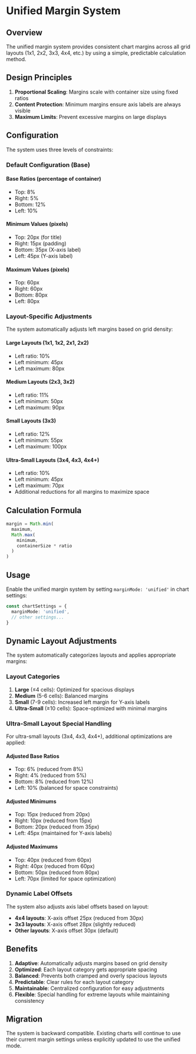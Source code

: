 # Unified Margin System

## Overview

The unified margin system provides consistent chart margins across all grid layouts (1x1, 2x2, 3x3, 4x4, etc.) by using a simple, predictable calculation method.

## Design Principles

1. **Proportional Scaling**: Margins scale with container size using fixed ratios
2. **Content Protection**: Minimum margins ensure axis labels are always visible
3. **Maximum Limits**: Prevent excessive margins on large displays

## Configuration

The system uses three levels of constraints:

### Default Configuration (Base)
#### Base Ratios (percentage of container)
- Top: 8%
- Right: 5%
- Bottom: 12%
- Left: 10%

#### Minimum Values (pixels)
- Top: 20px (for title)
- Right: 15px (padding)
- Bottom: 35px (X-axis label)
- Left: 45px (Y-axis label)

#### Maximum Values (pixels)
- Top: 60px
- Right: 60px
- Bottom: 80px
- Left: 80px

### Layout-Specific Adjustments

The system automatically adjusts left margins based on grid density:

#### Large Layouts (1x1, 1x2, 2x1, 2x2)
- Left ratio: 10%
- Left minimum: 45px
- Left maximum: 80px

#### Medium Layouts (2x3, 3x2)
- Left ratio: 11%
- Left minimum: 50px
- Left maximum: 90px

#### Small Layouts (3x3)
- Left ratio: 12%
- Left minimum: 55px
- Left maximum: 100px

#### Ultra-Small Layouts (3x4, 4x3, 4x4+)
- Left ratio: 10%
- Left minimum: 45px
- Left maximum: 70px
- Additional reductions for all margins to maximize space

## Calculation Formula

```typescript
margin = Math.min(
  maximum,
  Math.max(
    minimum,
    containerSize * ratio
  )
)
```

## Usage

Enable the unified margin system by setting `marginMode: 'unified'` in chart settings:

```typescript
const chartSettings = {
  marginMode: 'unified',
  // other settings...
}
```

## Dynamic Layout Adjustments

The system automatically categorizes layouts and applies appropriate margins:

### Layout Categories
1. **Large** (≤4 cells): Optimized for spacious displays
2. **Medium** (5-6 cells): Balanced margins
3. **Small** (7-9 cells): Increased left margin for Y-axis labels
4. **Ultra-Small** (≥10 cells): Space-optimized with minimal margins

### Ultra-Small Layout Special Handling

For ultra-small layouts (3x4, 4x3, 4x4+), additional optimizations are applied:

#### Adjusted Base Ratios
- Top: 6% (reduced from 8%)
- Right: 4% (reduced from 5%)
- Bottom: 8% (reduced from 12%)
- Left: 10% (balanced for space constraints)

#### Adjusted Minimums
- Top: 15px (reduced from 20px)
- Right: 10px (reduced from 15px)
- Bottom: 20px (reduced from 35px)
- Left: 45px (maintained for Y-axis labels)

#### Adjusted Maximums
- Top: 40px (reduced from 60px)
- Right: 40px (reduced from 60px)
- Bottom: 50px (reduced from 80px)
- Left: 70px (limited for space optimization)

### Dynamic Label Offsets

The system also adjusts axis label offsets based on layout:
- **4x4 layouts**: X-axis offset 25px (reduced from 30px)
- **3x3 layouts**: X-axis offset 28px (slightly reduced)
- **Other layouts**: X-axis offset 30px (default)

## Benefits

1. **Adaptive**: Automatically adjusts margins based on grid density
2. **Optimized**: Each layout category gets appropriate spacing
3. **Balanced**: Prevents both cramped and overly spacious layouts
4. **Predictable**: Clear rules for each layout category
5. **Maintainable**: Centralized configuration for easy adjustments
6. **Flexible**: Special handling for extreme layouts while maintaining consistency

## Migration

The system is backward compatible. Existing charts will continue to use their current margin settings unless explicitly updated to use the unified mode.